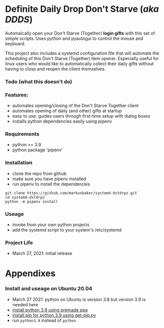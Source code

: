 # Definite Daily Drop Don't Starve (_aka DDDS_)
Automaically open your Don't Starve (Together) **login gifts** with this set of simple scripts. Uses python and pyautogui to control the mouse and keyboard.

This project also includes a systemd configuration file that will automate the scheduling of  this Don't Starve (Together) item opener. Especially useful for linux users who would like to automatically collect their daily gifts without having to close and reopen the client themselves.

### Todo (what this doesn't do) 

### Features:
* automates opening/closing of the Don't Starve Together client
* automates opening of daily (and other) gifts at startup
* easy to use: guides users through first-time setup with dialog boxes
* installs python dependencies easily using pipenv

### Requirements
* python >= 3.9
* python package 'pipenv'

### Installation
* clone the repo from github
* make sure you have pipenv installed
* run pipenv to install the dependencies

~~~
git clone https://github.com/markusbaker/systemd-dstdrpz.git`  
cd systemd-dstdrpz
python -m pipenv install
~~~

### Useage
* invoke from your own python projects
* add the systemd script to your system's /etc/systemd

### Project Life
* March 27, 2021: initial release

# Appendixes

### Install and useage on Ubuntu 20.04
* March 27 2021: python on Ubuntu is version 3.8 but version 3.9 is needed here
* [install python 3.9 using premade ppa](https://linuxize.com/post/how-to-install-python-3-9-on-ubuntu-20-04/)
* [install pip for python 3.9 using get-pip.py](https://stackoverflow.com/questions/65644782/how-to-install-pip-for-python-3-9-on-ubuntu-20-04)
* run `python3.9` instead of `python`